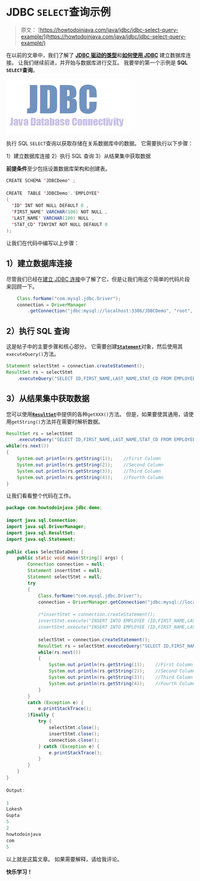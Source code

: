 # JDBC `SELECT`查询示例

> 原文： [https://howtodoinjava.com/java/jdbc/jdbc-select-query-example/](https://howtodoinjava.com/java/jdbc/jdbc-select-query-example/)

在以前的文章中，我们了解了 [**JDBC 驱动的类型**](//howtodoinjava.com/java/jdbc/jdbc-basics-types-of-jdbc-drivers/ "JDBC Basics : Types of JDBC Drivers?")和[**如何使用 JDBC**](//howtodoinjava.com/java/jdbc/jdbc-mysql-database-connection-example/ "JDBC MySQL Database Connection Example") 建立数据库连接。 让我们继续前进，并开始与数据库进行交互。 我要举的第一个示例是 **SQL `SELECT`查询**。

![JDBC-Icon](img/353e2fc90002c7f65b66549c16f491fa.png)

执行 SQL `SELECT`查询以获取存储在关系数据库中的数据。 它需要执行以下步骤：

1）建立数据库连接
2）执行 SQL 查询
3）从结果集中获取数据

**前提条件**至少包括设置数据库架构和创建表。

```java
CREATE SCHEMA 'JDBCDemo' ;

CREATE  TABLE 'JDBCDemo'.'EMPLOYEE' 
(
  'ID' INT NOT NULL DEFAULT 0 ,
  'FIRST_NAME' VARCHAR(100) NOT NULL ,
  'LAST_NAME' VARCHAR(100) NULL ,
  'STAT_CD' TINYINT NOT NULL DEFAULT 0 
);

```

让我们在代码中编写以上步骤：

## 1）建立数据库连接

尽管我们已经在[建立 JDBC 连接](//howtodoinjava.com/java/jdbc/jdbc-mysql-database-connection-example/ "JDBC MySQL Database Connection Example")中了解了它，但是让我们用这个简单的代码片段来回顾一下。

```java
	Class.forName("com.mysql.jdbc.Driver");
	connection = DriverManager
		.getConnection("jdbc:mysql://localhost:3306/JDBCDemo", "root", "password");

```

## 2）执行 SQL 查询

这是帖子中的主要步骤和核心部分。 它需要创建[**`Statement`**](https://docs.oracle.com/javase/7/docs/api/java/sql/Statement.html)对象，然后使用其`executeQuery()`方法。

```java
Statement selectStmt = connection.createStatement();
ResultSet rs = selectStmt
	.executeQuery("SELECT ID,FIRST_NAME,LAST_NAME,STAT_CD FROM EMPLOYEE WHERE ID <= 10");

```

## 3）从结果集中获取数据

您可以使用[**`ResultSet`**](https://docs.oracle.com/javase/6/docs/api/java/sql/ResultSet.html)中提供的各种`getXXX()`方法。 但是，如果要使其通用，请使用`getString()`方法并在需要时解析数据。

```java
ResultSet rs = selectStmt
	.executeQuery("SELECT ID,FIRST_NAME,LAST_NAME,STAT_CD FROM EMPLOYEE WHERE ID <= 10");
while(rs.next())
{
	System.out.println(rs.getString(1));	//First Column
	System.out.println(rs.getString(2));	//Second Column
	System.out.println(rs.getString(3));	//Third Column
	System.out.println(rs.getString(4));	//Fourth Column
}

```

让我们看看整个代码在工作。

```java
package com.howtodoinjava.jdbc.demo;

import java.sql.Connection;
import java.sql.DriverManager;
import java.sql.ResultSet;
import java.sql.Statement;

public class SelectDataDemo {
	public static void main(String[] args) {
		Connection connection = null;
		Statement insertStmt = null;
		Statement selectStmt = null;
		try 
		{
			Class.forName("com.mysql.jdbc.Driver");
			connection = DriverManager.getConnection("jdbc:mysql://localhost:3306/JDBCDemo", "root", "password");

			/*insertStmt = connection.createStatement();
			insertStmt.execute("INSERT INTO EMPLOYEE (ID,FIRST_NAME,LAST_NAME,STAT_CD) VALUES (1,'Lokesh','Gupta',5)");
			insertStmt.execute("INSERT INTO EMPLOYEE (ID,FIRST_NAME,LAST_NAME,STAT_CD) VALUES (2,'howtodoinjava','com',5)");*/

			selectStmt = connection.createStatement();
			ResultSet rs = selectStmt.executeQuery("SELECT ID,FIRST_NAME,LAST_NAME,STAT_CD FROM EMPLOYEE WHERE ID <= 10");
			while(rs.next())
			{
				System.out.println(rs.getString(1));	//First Column
				System.out.println(rs.getString(2));	//Second Column
				System.out.println(rs.getString(3));	//Third Column
				System.out.println(rs.getString(4));	//Fourth Column
			}
		} 
		catch (Exception e) {
			e.printStackTrace();
		}finally {
			try {
				selectStmt.close();
				insertStmt.close();
				connection.close();
			} catch (Exception e) {
				e.printStackTrace();
			}
		}
	}
}

Output:

1
Lokesh
Gupta
5
2
howtodoinjava
com
5

```

以上就是这篇文章。 如果需要解释，请给我评论。

**快乐学习！**